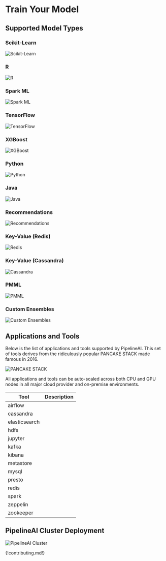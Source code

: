 # Train Your Model

## Supported Model Types
### Scikit-Learn
![Scikit-Learn](/img/scikit-logo-277x150.png)

### R
![R](/img/r-logo-280x212.png)

### Spark ML
![Spark ML](/img/spark-logo-254x163.png)

### TensorFlow
![TensorFlow](/img/tensorflow-logo-202x168.png)

### XGBoost
![XGBoost](/img/xgboost-logo-280x120.png)

### Python 
![Python](/img/python-logo-184x180.png)

### Java
![Java](/img/java-logo-300x168.png)

### Recommendations
![Recommendations](/img/recommendations-logo-280x196.png)

### Key-Value (Redis)
![Redis](/img/redis-logo-300x100.png)

### Key-Value (Cassandra)
![Cassandra](/img/cassandra-logo-279x187.png)

### PMML
![PMML](/img/pmml-logo-210x96.png)

### Custom Ensembles
![Custom Ensembles](/img/ensemble-logo-285x125.png)

## Applications and Tools
Below is the list of applications and tools supported by PipelineAI.  This set of tools derives from the ridiculously popular PANCAKE STACK made famous in 2016.

![PANCAKE STACK](/img/pancake-stack-645x363.png)
 
All applications and tools can be auto-scaled across both CPU and GPU nodes in all major cloud provider and on-premise environments.

| Tool                        | Description                                      | 
| --------------------------- | ------------------------------------------------ | 
| airflow                     |                                                  |
| cassandra                   |                                                  |
| elasticsearch               |                                                  |
| hdfs                        |                                                  |
| jupyter                     |                                                  |
| kafka                       |                                                  |
| kibana                      |                                                  |
| metastore                   |                                                  |
| mysql                       |                                                  |
| presto                      |                                                  |
| redis                       |                                                  |
| spark                       |                                                  |
| zeppelin                    |                                                  |
| zookeeper                   |                                                  

## PipelineAI Cluster Deployment
![PipelineAI Cluster](/img/weavescope-pipelineio.png)

{!contributing.md!}
